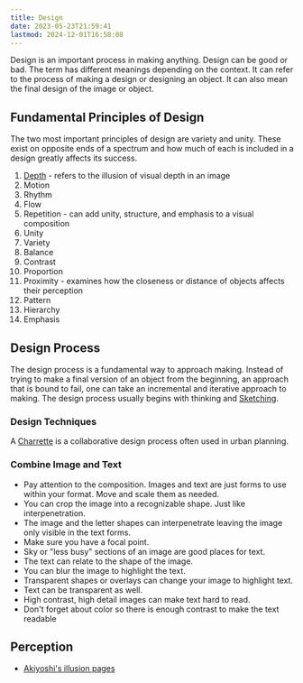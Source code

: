 ```yaml
---
title: Design
date: 2023-05-23T21:59:41
lastmod: 2024-12-01T16:58:08
---
```


Design is an important process in making anything. Design can be good or bad. The term has different meanings depending on the context. It can refer to the process of making a design or designing an object. It can also mean the final design of the image or object.

## Fundamental Principles of Design

The two most important principles of design are variety and unity. These exist on opposite ends of a spectrum and how much of each is included in a design greatly affects its success.

1. [Depth](depth.md) - refers to the illusion of visual depth in an image
2. Motion
3. Rhythm
4. Flow
5. Repetition - can add unity, structure, and emphasis to a visual composition
6. Unity
7. Variety
8. Balance
9. Contrast
10. Proportion
11. Proximity - examines how the closeness or distance of objects affects their perception
12. Pattern
13. Hierarchy
14. Emphasis

## Design Process

The design process is a fundamental way to approach making. Instead of trying to make a final version of an object from the beginning, an approach that is bound to fail, one can take an incremental and iterative approach to making. The design process usually begins with thinking and [Sketching](../drawing/sketching.md).

### Design Techniques

A [Charrette](charrette.md) is a collaborative design process often used in urban planning.

### Combine Image and Text

- Pay attention to the composition. Images and text are just forms to use within your format. Move and scale them as needed.
- You can crop the image into a recognizable shape. Just like interpenetration.
- The image and the letter shapes can interpenetrate leaving the image only visible in the text forms.
- Make sure you have a focal point.
- Sky or "less busy" sections of an image are good places for text.
- The text can relate to the shape of the image.
- You can blur the image to highlight the text.
- Transparent shapes or overlays can change your image to highlight text.
- Text can be transparent as well.
- High contrast, high detail images can make text hard to read.
- Don't forget about color so there is enough contrast to make the text readable

## Perception

- [Akiyoshi's illusion pages](https://www.ritsumei.ac.jp/~akitaoka/index-e.html)
